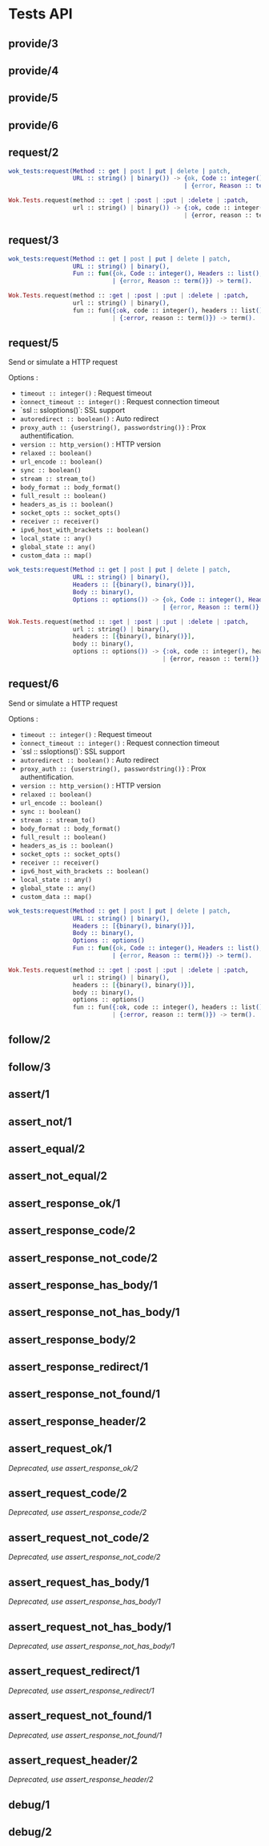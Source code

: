 # Tests API

## provide/3

## provide/4

## provide/5

## provide/6

## request/2

```erlang
wok_tests:request(Method :: get | post | put | delete | patch,
                  URL :: string() | binary()) -> {ok, Code :: integer(), Headers :: list(), Body :: binary()}
                                                 | {error, Reason :: term()}.
```

```elixir
Wok.Tests.request(method :: :get | :post | :put | :delete | :patch,
                  url :: string() | binary()) -> {:ok, code :: integer(), headers :: list(), body :: binary()}
                                                 | {error, reason :: term()}
```

## request/3

```erlang
wok_tests:request(Method :: get | post | put | delete | patch,
                  URL :: string() | binary(),
                  Fun :: fun({ok, Code :: integer(), Headers :: list(), Body :: binary()}
                             | {error, Reason :: term()}) -> term().
```

```elixir
Wok.Tests.request(method :: :get | :post | :put | :delete | :patch,
                  url :: string() | binary(),
                  fun :: fun({:ok, code :: integer(), headers :: list(), body :: binary()}
                             | {:error, reason :: term()}) -> term().
```

## request/5

Send or simulate a HTTP request

Options :

  * `timeout :: integer()` : Request timeout
  * ̀`connect_timeout :: integer()` : Request connection timeout
  * `ssl :: ssloptions()̀  : SSL support
  * `autoredirect :: boolean()` : Auto redirect
  * `proxy_auth :: {userstring(), passwordstring()}` : Prox authentification.
  * `version :: http_version()` : HTTP version
  * `relaxed :: boolean()`
  * `url_encode :: boolean()`
  * `sync :: boolean()`
  * `stream :: stream_to()`
  * `body_format :: body_format()`
  * `full_result :: boolean()`
  * `headers_as_is :: boolean()`
  * `socket_opts :: socket_opts()`
  * `receiver :: receiver()`
  * `ipv6_host_with_brackets :: boolean()`
  * `local_state :: any()`
  * `global_state :: any()`
  * `custom_data :: map()`

```erlang
wok_tests:request(Method :: get | post | put | delete | patch,
                  URL :: string() | binary(),
                  Headers :: [{binary(), binary()}],
                  Body :: binary(),
                  Options :: options()) -> {ok, Code :: integer(), Headers :: list(), Body :: binary()}
                                           | {error, Reason :: term()}.
```

```elixir
Wok.Tests.request(method :: :get | :post | :put | :delete | :patch,
                  url :: string() | binary(),
                  headers :: [{binary(), binary()}],
                  body :: binary(),
                  options :: options()) -> {:ok, code :: integer(), headers :: list(), body :: binary()}
                                           | {error, reason :: term()}
```

## request/6

Send or simulate a HTTP request

Options :

  * `timeout :: integer()` : Request timeout
  * ̀`connect_timeout :: integer()` : Request connection timeout
  * `ssl :: ssloptions()̀  : SSL support
  * `autoredirect :: boolean()` : Auto redirect
  * `proxy_auth :: {userstring(), passwordstring()}` : Prox authentification.
  * `version :: http_version()` : HTTP version
  * `relaxed :: boolean()`
  * `url_encode :: boolean()`
  * `sync :: boolean()`
  * `stream :: stream_to()`
  * `body_format :: body_format()`
  * `full_result :: boolean()`
  * `headers_as_is :: boolean()`
  * `socket_opts :: socket_opts()`
  * `receiver :: receiver()`
  * `ipv6_host_with_brackets :: boolean()`
  * `local_state :: any()`
  * `global_state :: any()`
  * `custom_data :: map()`

```erlang
wok_tests:request(Method :: get | post | put | delete | patch,
                  URL :: string() | binary(),
                  Headers :: [{binary(), binary()}],
                  Body :: binary(),
                  Options :: options()
                  Fun :: fun({ok, Code :: integer(), Headers :: list(), Body :: binary()}
                             | {error, Reason :: term()}) -> term().
```

```elixir
Wok.Tests.request(method :: :get | :post | :put | :delete | :patch,
                  url :: string() | binary(),
                  headers :: [{binary(), binary()}],
                  body :: binary(),
                  options :: options()
                  fun :: fun({:ok, code :: integer(), headers :: list(), body :: binary()}
                             | {:error, reason :: term()}) -> term().
```

## follow/2

## follow/3

## assert/1 

## assert_not/1

## assert_equal/2

## assert_not_equal/2

## assert_response_ok/1

## assert_response_code/2

## assert_response_not_code/2

## assert_response_has_body/1

## assert_response_not_has_body/1

## assert_response_body/2

## assert_response_redirect/1

## assert_response_not_found/1

## assert_response_header/2

## assert_request_ok/1

*Deprecated, use assert_response_ok/2*

## assert_request_code/2

*Deprecated, use assert_response_code/2*

## assert_request_not_code/2

*Deprecated, use assert_response_not_code/2*

## assert_request_has_body/1

*Deprecated, use assert_response_has_body/1*

## assert_request_not_has_body/1

*Deprecated, use assert_response_not_has_body/1*

## assert_request_redirect/1

*Deprecated, use assert_response_redirect/1*

## assert_request_not_found/1

*Deprecated, use assert_response_not_found/1*

## assert_request_header/2

*Deprecated, use assert_response_header/2*

## debug/1

## debug/2

